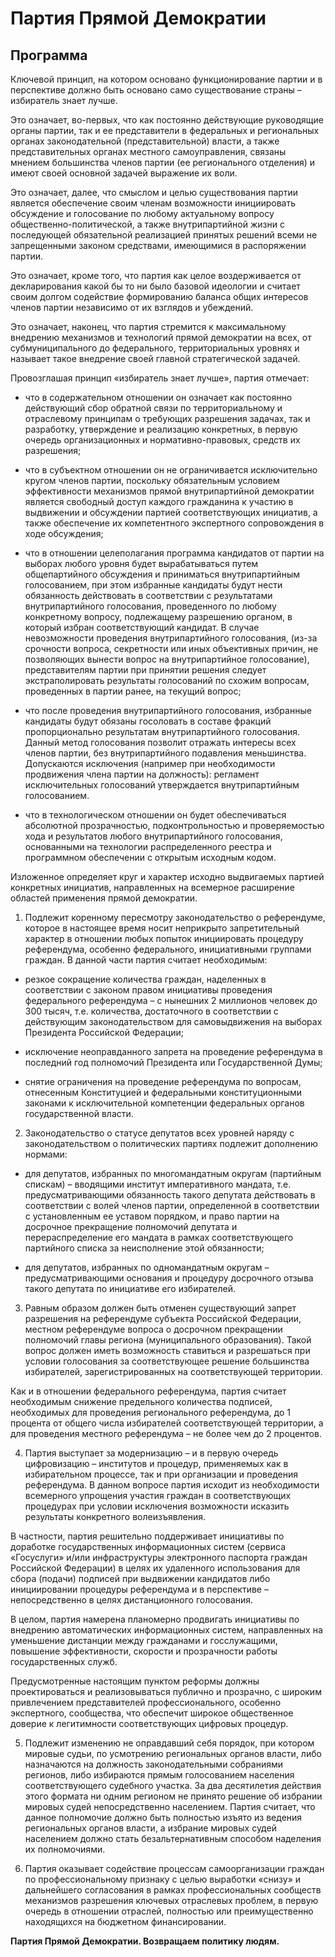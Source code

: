 # Партия Прямой Демократии
## Программа

Ключевой принцип, на котором основано функционирование партии и в перспективе должно быть основано само существование страны – избиратель знает лучше.

Это означает, во-первых, что как постоянно действующие руководящие органы партии, так и ее представители в федеральных и региональных органах законодательной (представительной) власти, а также представительных органах местного самоуправления, связаны мнением большинства членов партии (ее регионального отделения) и имеют своей основной задачей выражение их воли.

Это означает, далее, что смыслом и целью существования партии является обеспечение своим членам возможности инициировать обсуждение и голосование по любому актуальному вопросу общественно-политической, а также внутрипартийной жизни с последующей обязательной реализацией принятых решений всеми не запрещенными законом средствами, имеющимися в распоряжении партии.

Это означает, кроме того, что партия как целое воздерживается от декларирования какой бы то ни было базовой идеологии и считает своим долгом содействие формированию баланса общих интересов членов партии независимо от их взглядов и убеждений.

Это означает, наконец, что партия стремится к максимальному внедрению механизмов и технологий прямой демократии на всех, от субмуниципального до федерального, территориальных уровнях и называет такое внедрение своей главной стратегической задачей.

Провозглашая принцип «избиратель знает лучше», партия отмечает:

- что в содержательном отношении он означает как постоянно действующий сбор обратной связи по территориальному и отраслевому принципам о требующих разрешения задачах, так и разработку, утверждение и реализацию конкретных, в первую очередь организационных и нормативно-правовых, средств их разрешения;

- что в субъектном отношении он не ограничивается исключительно кругом членов партии, поскольку обязательным условием эффективности механизмов прямой внутрипартийной демократии является свободный доступ каждого гражданина к участию в выдвижении и обсуждении партией соответствующих инициатив, а также обеспечение их компетентного экспертного сопровождения в ходе обсуждения;

- что в отношении целеполагания программа кандидатов от партии на выборах любого уровня будет вырабатываться путем общепартийного обсуждения и приниматься внутрипартийным голосованием, при этом избранные кандидаты будут нести обязанность действовать в соответствии с результатами внутрипартийного голосования, проведенного по любому конкретному вопросу, подлежащему разрешению органом, в который избран соответствующий кандидат. В случае невозможности проведения внутрипартийного голосования, (из-за срочности вопроса, секретности или иных объективных причин, не позволяющих вынести вопрос на внутрипартийное голосование), представителям партии при принятии решения следует экстраполировать результаты голосований по схожим вопросам, проведенных в партии ранее, на текущий вопрос; 

- что после проведения внутрипартийного голосования, избранные кандидаты будут обязаны госоловать в составе фракций пропорционально результатам внутрипартийного голосования. Данный метод голосования позволит отражать интересы всех членов партии, без внутрипартийного подавления меньшинства. Допускаются исключения (например при необходимости продвижения члена партии на должность): регламент исключительных голосований утверждается внутрипартийным голосованием.

- что в технологическом отношении он будет обеспечиваться абсолютной прозрачностью, подконтрольностью и проверяемостью хода и результатов любого внутрипартийного голосования, основанными на технологии распределенного реестра и программном обеспечении с открытым исходным кодом.

Изложенное определяет круг и характер исходно выдвигаемых партией конкретных инициатив, направленных на всемерное расширение областей применения прямой демократии.

1. Подлежит коренному пересмотру законодательство о референдуме, которое в настоящее время носит неприкрыто запретительный характер в отношении любых попыток инициировать процедуру референдума, особенно федерального, инициативными группами граждан. В данной части партия считает необходимым:

  - резкое сокращение количества граждан, наделенных в соответствии с законом правом инициативы проведения федерального референдума – с нынешних 2 миллионов человек до 300 тысяч, т.е. количества, достаточного в соответствии с действующим законодательством для самовыдвижения на выборах Президента Российской Федерации;

  - исключение неоправданного запрета на проведение референдума в последний год полномочий Президента или Государственной Думы;

  - снятие ограничения на проведение референдума по вопросам, отнесенным Конституцией и федеральными конституционными законами к исключительной компетенции федеральных органов государственной власти.

2. Законодательство о статусе депутатов всех уровней наряду с законодательством о политических партиях подлежит дополнению нормами:

  - для депутатов, избранных по многомандатным округам (партийным спискам) – вводящими институт императивного мандата, т.е. предусматривающими обязанность такого депутата действовать в соответствии с волей членов партии, определенной в соответствии с установленным ее уставом порядком, и право партии на досрочное прекращение полномочий депутата и перераспределение его мандата в рамках соответствующего партийного списка за неисполнение этой обязанности;

  - для депутатов, избранных по одномандатным округам – предусматривающими основания и процедуру досрочного отзыва такого депутата по инициативе его избирателей.

3. Равным образом должен быть отменен существующий запрет разрешения на референдуме субъекта Российской Федерации, местном референдуме вопроса о досрочном прекращении полномочий главы региона (муниципального образования). Такой вопрос должен иметь возможность ставиться и разрешаться при условии голосования за соответствующее решение большинства избирателей, зарегистрированных на соответствующей территории.

  Как и в отношении федерального референдума, партия считает необходимым снижение предельного количества подписей, необходимых для проведения регионального референдума, до 1 процента от общего числа избирателей соответствующей территории, а для проведения местного референдума – не более чем до 2 процентов.

4. Партия выступает за модернизацию – и в первую очередь цифровизацию – институтов и процедур, применяемых как в избирательном процессе, так и при организации и проведения референдума. В данном вопросе партия исходит из необходимости всемерного упрощения участия граждан в соответствующих процедурах при условии исключения возможности исказить результаты конкретного волеизъявления.

  В частности, партия решительно поддерживает инициативы по доработке государственных информационных систем (сервиса «Госуслуги» и/или инфраструктуры электронного паспорта граждан Российской Федерации) в целях их удаленного использования для сбора (подачи) подписей при выдвижении кандидатов либо инициировании процедуры референдума и в перспективе – непосредственно в целях дистанционного голосования.

  В целом, партия намерена планомерно продвигать инициативы по внедрению автоматических информационных систем, направленных на уменьшение дистанции между гражданами и госслужащими, повышение эффективности, скорости и прозрачности работы государственных служб.

  Предусмотренные настоящим пунктом реформы должны проектироваться и реализовываться публично и прозрачно, с широким привлечением представителей профессионального, особенно экспертного, сообщества, что обеспечит широкое общественное доверие к легитимности соответствующих цифровых процедур.

5. Подлежит изменению не оправдавший себя порядок, при котором мировые судьи, по усмотрению региональных органов власти, либо назначаются на должность законодательными собраниями регионов, либо избираются прямым голосованием населения соответствующего судебного участка. За два десятилетия действия этого формата ни одним регионом не принято решение об избрании мировых судей непосредственно населением. Партия считает, что данное полномочие должно быть полностью изъято из ведения региональных органов власти, а избрание мировых судей населением должно стать безальтернативным способом наделения их полномочиями.

6. Партия оказывает содействие процессам самоорганизации граждан по профессиональному признаку с целью выработки «снизу» и дальнейшего согласования в рамках профессиональных сообществ механизмов разрешения ключевых отраслевых проблем, в первую очередь в отношении отраслей, полностью или преимущественно находящихся на бюджетном финансировании.

**Партия Прямой Демократии. Возвращаем политику людям.**
